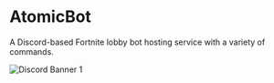 # AtomicBot
A Discord-based Fortnite lobby bot hosting service with a variety of commands.

![Discord Banner 1](https://discordapp.com/api/guilds/715562369899823200/widget.png?style=banner1)

